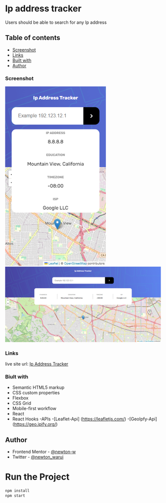 # Ip address tracker 

Users should be able to search for any Ip address

## Table of contents

  - [Screenshot](#screenshot)
  - [Links](#links)
  - [Built with](#built-with)
  - [Author](#author)

### Screenshot

![](./screenshot.png)
![](./screenshot2.png)

### Links

live site url: [Ip Address Tracker](https://newt-tracker.netlify.app/)

### Biult with

- Semantic HTML5 markup
- CSS custom properties 
- Flexbox
- CSS Grid
- Mobile-first workflow
- React
- React Hooks
-APIs
    -[Leaflet-Api] (https://leafletjs.com/)
    -[GeoIpfy-Api] (https://geo.ipify.org/)

## Author

- Frontend Mentor - [@newton-w](https://www.frontendmentor.io/profile/newton-w)
- Twitter - [@newton_warui](https://www.twitter.com/newton_warui)

# Run the Project
    npm install
    npm start